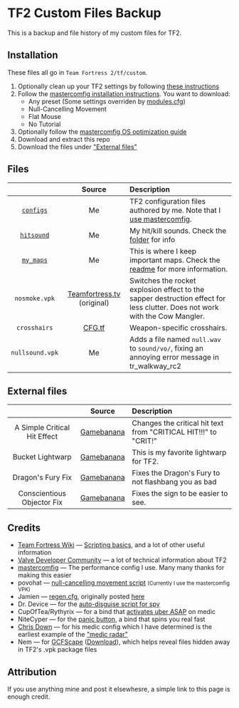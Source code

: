 TF2 Custom Files Backup
=======================

This is a backup and file history of my custom files for TF2.

## Installation

These files all go in `Team Fortress 2/tf/custom`.

1. Optionally clean up your TF2 settings by following [these instructions][mastercomfig-clean]
2. Follow the [mastercomfig installation instructions][mastercomfig]. You want to download:
    * Any preset (Some settings overriden by [modules.cfg](/configs/cfg/overrides/modules.cfg))
    * Null-Cancelling Movement
    * Flat Mouse
    * No Tutorial
3. Optionally follow the [mastercomfig OS optimization guide][mastercomfig-optimization]
4. Download and extract this repo
5. Download the files under ["External files"](#external-files)

## Files

|                                   | Source                                       | Description
| :-:                               | :-:                                          | :-
| [`configs`](/config/cfg/)         | Me                                           | TF2 configuration files authored by me. Note that I [use mastercomfig][mastercomfig-customization].
| [`hitsound`](/hitsound/sound/ui/) | Me                                           | My hit/kill sounds. Check the [folder](/hitsound/sound/ui/) for info
| [`my_maps`](/my_maps/maps/)       | Me                                           | This is where I keep important maps. Check the [readme](/my_maps/maps) for more information.
| `nosmoke.vpk`                     | [Teamfortress.tv][source-nosmoke] (original) | Switches the rocket explosion effect to the sapper destruction effect for less clutter. Does not work with the Cow Mangler.
| `crosshairs`                      | [CFG.tf][source-crosshairs]                  | Weapon-specific crosshairs.
| `nullsound.vpk`                   | Me                                           | Adds a file named `null.wav` to `sound/vo/`, fixing an annoying error message in tr_walkway_rc2

## External files 

|                              | Source                      | Description
| :-:                          | :-:                         | :-
| A Simple Critical Hit Effect | [Gamebanana][source-crit]   | Changes the critical hit text from "CRITICAL HIT!!!" to "CRIT!"
| Bucket Lightwarp             | [Gamebanana][source-bucket] | This is my favorite lightwarp for TF2.
| Dragon's Fury Fix            | [Gamebanana][source-dragon] | Fixes the Dragon's Fury to not flashbang you as bad
| Conscientious Objector Fix   | [Gamebanana][source-sign]   | Fixes the sign to be easier to see. 

## Credits

* [Team Fortress Wiki][credits-tf2wiki]    — [Scripting basics][credits-tf2wiki-scripting], and a lot of other useful information
* [Valve Developer Community][credits-vdc] — a lot of technical information about TF2
* [mastercomfig][credits-mastercomfig]     — The performance config I use. Many many thanks for making this easier
* povohat                                  — [null-cancelling movement script][credits-nullcancel] <small>(Currently I use the mastercomfig VPK)</small>
* Jamien                                   — [regen.cfg](configs/cfg/regen.cfg), originally posted [here][credits-regen]
* Dr. Device                               — for the [auto-disguise script for spy][credits-autodisguise]
* CupOfTea/Rythyrix                        — for a bind that [activates uber ASAP][credits-instauber] on medic
* NiteCyper                                — for the [panic button][credits-panic], a bind that spins you real fast
* [Chris Down][credits-chrisdown]          — for his medic config which I have determined is the earliest example of the ["medic radar"][credits-chrisdown-radar]
* Nem                                      — for [GCFScape][credits-gcfscape] ([Download][credits-gcfscape-dl]), which helps reveal files hidden away in TF2's .vpk package files

## Attribution

If you use anything mine and post it elsewhesre, a simple link to this page is enough credit.

[mastercomfig]:               https://docs.mastercomfig.com/latest/setup/install/
[mastercomfig-clean]:         https://docs.mastercomfig.com/latest/setup/clean_up/
[mastercomfig-optimization]:  https://docs.mastercomfig.com/latest/os/
[mastercomfig-customization]: https://docs.mastercomfig.com/latest/customization/custom_configs/

[source-nosmoke]:             http://www.teamfortress.tv/25647/no-explosion-smoke-script
[source-bucket]:              https://gamebanana.com/skins/145214
[source-crit]:                https://gamebanana.com/effects/4759
[source-crosshairs]:          https://cfg.tf/tools/crosshairs/
[source-dragon]:              https://gamebanana.com/mods/465014
[source-sign]:                https://gamebanana.com/mods/426147

[credits-tf2wiki]:            https://wiki.teamfortress.com/
[credits-tf2wiki-scripting]:  https://wiki.teamfortress.com/wiki/Scripting
[credits-vdc]:                https://developer.valvesoftware.com/
[credits-mastercomfig]:       https://mastercomfig.com
[credits-nullcancel]:         https://web.archive.org/web/20191124005113/http://ozfortress.com/showpost.php?p=624355
[credits-regen]:              https://web.archive.org/web/20130313024621/http://forums.tf2jump.com/index.php?topic=566.0
[credits-autodisguise]:       https://web.archive.org/web/20150404074844/http://tf2wiki.net/wiki/spy_scripts#Toggle_Auto_Disguise_on_attack
[credits-instauber]:          https://web.archive.org/web/20150321060517/http://tf2wiki.net/wiki/Medic_scripts#InstaUber
[credits-panic]:              https://web.archive.org/web/20150327135717/http://tf2wiki.net:80/wiki/Pyro_scripts#Pyro_Panic_Button
[credits-chrisdown]:          https://chrisdown.name/tf2/
[credits-chrisdown-radar]:    https://github.com/tf2configs/tf2configs/blob/master/medic#L42
[credits-gcfscape]:           https://nemstools.github.io/pages/GCFScape.html
[credits-gcfscape-dl]:        https://nemstools.github.io/pages/GCFScape-Download.html
